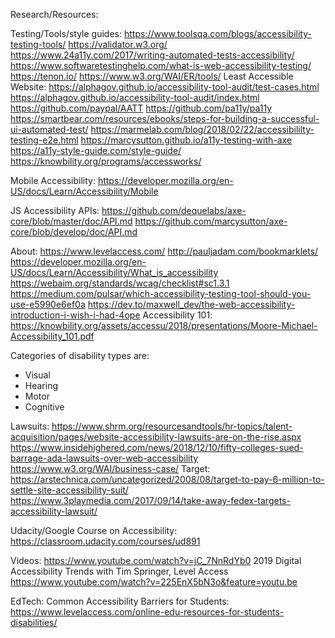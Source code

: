 Research/Resources: 

Testing/Tools/style guides: 
https://www.toolsqa.com/blogs/accessibility-testing-tools/
https://validator.w3.org/
https://www.24a11y.com/2017/writing-automated-tests-accessibility/
https://www.softwaretestinghelp.com/what-is-web-accessibility-testing/
https://tenon.io/
https://www.w3.org/WAI/ER/tools/
Least Accessible Website: https://alphagov.github.io/accessibility-tool-audit/test-cases.html 
https://alphagov.github.io/accessibility-tool-audit/index.html
https://github.com/paypal/AATT 
https://github.com/pa11y/pa11y
https://smartbear.com/resources/ebooks/steps-for-building-a-successful-ui-automated-test/
https://marmelab.com/blog/2018/02/22/accessibililty-testing-e2e.html 
https://marcysutton.github.io/a11y-testing-with-axe 
https://a11y-style-guide.com/style-guide/
https://knowbility.org/programs/accessworks/ 

Mobile Accessibility: https://developer.mozilla.org/en-US/docs/Learn/Accessibility/Mobile 

JS Accessibility APIs:
https://github.com/dequelabs/axe-core/blob/master/doc/API.md
https://github.com/marcysutton/axe-core/blob/develop/doc/API.md


About: 
https://www.levelaccess.com/
http://pauljadam.com/bookmarklets/
https://developer.mozilla.org/en-US/docs/Learn/Accessibility/What_is_accessibility 
https://webaim.org/standards/wcag/checklist#sc1.3.1
https://medium.com/pulsar/which-accessibility-testing-tool-should-you-use-e5990e6ef0a
https://dev.to/maxwell_dev/the-web-accessibility-introduction-i-wish-i-had-4ope
Accessibility 101: https://knowbility.org/assets/accessu/2018/presentations/Moore-Michael-Accessibility_101.pdf 

Categories of disability types are: 
* Visual
* Hearing
* Motor
* Cognitive

Lawsuits:
https://www.shrm.org/resourcesandtools/hr-topics/talent-acquisition/pages/website-accessibility-lawsuits-are-on-the-rise.aspx
https://www.insidehighered.com/news/2018/12/10/fifty-colleges-sued-barrage-ada-lawsuits-over-web-accessibility
https://www.w3.org/WAI/business-case/
Target: https://arstechnica.com/uncategorized/2008/08/target-to-pay-6-million-to-settle-site-accessibility-suit/ 
https://www.3playmedia.com/2017/09/14/take-away-fedex-targets-accessibility-lawsuit/ 

Udacity/Google Course on Accessibility: https://classroom.udacity.com/courses/ud891 

Videos: 
https://www.youtube.com/watch?v=jC_7NnRdYb0 
2019 Digital Accessibility Trends with Tim Springer, Level Access https://www.youtube.com/watch?v=225EnX5bN3o&feature=youtu.be  


EdTech: 
Common Accessibility Barriers for Students: 
https://www.levelaccess.com/online-edu-resources-for-students-disabilities/
